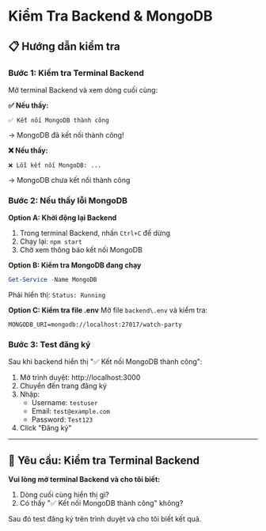 # Kiểm Tra Backend & MongoDB

## 📋 Hướng dẫn kiểm tra

### Bước 1: Kiểm tra Terminal Backend

Mở terminal Backend và xem dòng cuối cùng:

**✅ Nếu thấy:**
```
✅ Kết nối MongoDB thành công
```
→ MongoDB đã kết nối thành công!

**❌ Nếu thấy:**
```
❌ Lỗi kết nối MongoDB: ...
```
→ MongoDB chưa kết nối thành công

### Bước 2: Nếu thấy lỗi MongoDB

**Option A: Khởi động lại Backend**
1. Trong terminal Backend, nhấn `Ctrl+C` để dừng
2. Chạy lại: `npm start`
3. Chờ xem thông báo kết nối MongoDB

**Option B: Kiểm tra MongoDB đang chạy**
```powershell
Get-Service -Name MongoDB
```
Phải hiển thị: `Status: Running`

**Option C: Kiểm tra file .env**
Mở file `backend\.env` và kiểm tra:
```env
MONGODB_URI=mongodb://localhost:27017/watch-party
```

### Bước 3: Test đăng ký

Sau khi backend hiển thị "✅ Kết nối MongoDB thành công":

1. Mở trình duyệt: http://localhost:3000
2. Chuyển đến trang đăng ký
3. Nhập:
   - Username: `testuser`
   - Email: `test@example.com`
   - Password: `Test123`
4. Click "Đăng ký"

---

## 🎯 Yêu cầu: Kiểm tra Terminal Backend

**Vui lòng mở terminal Backend và cho tôi biết:**
1. Dòng cuối cùng hiển thị gì?
2. Có thấy "✅ Kết nối MongoDB thành công" không?

Sau đó test đăng ký trên trình duyệt và cho tôi biết kết quả.

